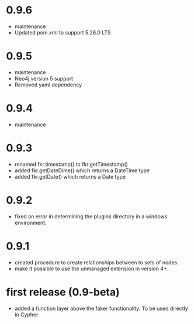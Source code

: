 # 0.9.6
* maintenance
* Updated pom.xml to support 5.26.0 LTS

# 0.9.5

* maintenance
* Neo4j version 5 support
* Removed yaml dependency

# 0.9.4

* maintenance

# 0.9.3

* renamed fkr.timestamp() to fkr.getTimestamp()
* added fkr.getDateDime() which returns a DateTime type
* added fkr.getDate() which returns a Date type

# 0.9.2

* fixed an error in determining the plugins directory in a windows environment.

# 0.9.1

* created procedure to create relationships between to sets of nodes.
* make it possible to use the unmanaged extension in version 4+.

# first release (0.9-beta)

* added a function layer above the faker functionality. To be used directly in Cypher

